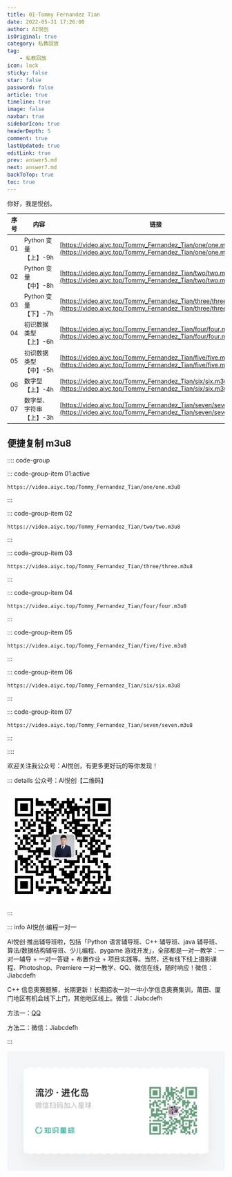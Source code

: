 ```yaml
---
title: 01-Tommy Fernandez Tian
date: 2022-05-31 17:26:00
author: AI悦创
isOriginal: true
category: 私教回放
tag:
    - 私教回放
icon: lock
sticky: false
star: false
password: false
article: true
timeline: true
image: false
navbar: true
sidebarIcon: true
headerDepth: 5
comment: true
lastUpdated: true
editLink: true
prev: answer5.md
next: answer7.md
backToTop: true
toc: true
---
```


你好，我是悦创。

| 序号 | 内容                    | 链接                                                         |
| ---- | ----------------------- | ------------------------------------------------------------ |
| 01   | Python 变量【上】-9h    | [https://video.aiyc.top/Tommy_Fernandez_Tian/one/one.m3u8](https://video.aiyc.top/Tommy_Fernandez_Tian/one/one.m3u8) |
| 02   | Python 变量【中】-8h    | [https://video.aiyc.top/Tommy_Fernandez_Tian/two/two.m3u8](https://video.aiyc.top/Tommy_Fernandez_Tian/two/two.m3u8) |
| 03   | Python 变量【下】-7h    | [https://video.aiyc.top/Tommy_Fernandez_Tian/three/three.m3u8](https://video.aiyc.top/Tommy_Fernandez_Tian/three/three.m3u8) |
| 04   | 初识数据类型【上】-6h   | [https://video.aiyc.top/Tommy_Fernandez_Tian/four/four.m3u8](https://video.aiyc.top/Tommy_Fernandez_Tian/four/four.m3u8) |
| 05   | 初识数据类型【中】-5h   | [https://video.aiyc.top/Tommy_Fernandez_Tian/five/five.m3u8](https://video.aiyc.top/Tommy_Fernandez_Tian/five/five.m3u8) |
| 06   | 数字型【上】-4h         | [https://video.aiyc.top/Tommy_Fernandez_Tian/six/six.m3u8](https://video.aiyc.top/Tommy_Fernandez_Tian/six/six.m3u8) |
| 07   | 数字型、字符串【上】-3h | [https://video.aiyc.top/Tommy_Fernandez_Tian/seven/seven.m3u8](https://video.aiyc.top/Tommy_Fernandez_Tian/seven/seven.m3u8) |



## 便捷复制 m3u8

:::: code-group

::: code-group-item 01:active

```url
https://video.aiyc.top/Tommy_Fernandez_Tian/one/one.m3u8
```

:::

::: code-group-item 02

```url
https://video.aiyc.top/Tommy_Fernandez_Tian/two/two.m3u8
```

:::

::: code-group-item 03

```url
https://video.aiyc.top/Tommy_Fernandez_Tian/three/three.m3u8
```

:::

::: code-group-item 04

```url
https://video.aiyc.top/Tommy_Fernandez_Tian/four/four.m3u8
```

:::

::: code-group-item 05

```url
https://video.aiyc.top/Tommy_Fernandez_Tian/five/five.m3u8
```

:::

::: code-group-item 06

```url
https://video.aiyc.top/Tommy_Fernandez_Tian/six/six.m3u8
```

:::

::: code-group-item 07

```url
https://video.aiyc.top/Tommy_Fernandez_Tian/seven/seven.m3u8
```

:::

::::

欢迎关注我公众号：AI悦创，有更多更好玩的等你发现！

::: details 公众号：AI悦创【二维码】

![](/gzh.jpg)

:::

::: info AI悦创·编程一对一

AI悦创·推出辅导班啦，包括「Python 语言辅导班、C++ 辅导班、java 辅导班、算法/数据结构辅导班、少儿编程、pygame 游戏开发」，全部都是一对一教学：一对一辅导 + 一对一答疑 + 布置作业 + 项目实践等。当然，还有线下线上摄影课程、Photoshop、Premiere 一对一教学、QQ、微信在线，随时响应！微信：Jiabcdefh

C++ 信息奥赛题解，长期更新！长期招收一对一中小学信息奥赛集训，莆田、厦门地区有机会线下上门，其他地区线上。微信：Jiabcdefh

方法一：[QQ](http://wpa.qq.com/msgrd?v=3&uin=1432803776&site=qq&menu=yes)

方法二：微信：Jiabcdefh

:::

![](/zsxq.jpg)













